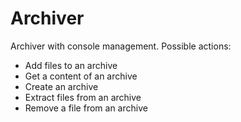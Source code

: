 # Archiver
Archiver with console management.
Possible actions:
* Add files to an archive
* Get a content of an archive
* Create an archive
* Extract files from an archive
* Remove a file from an archive